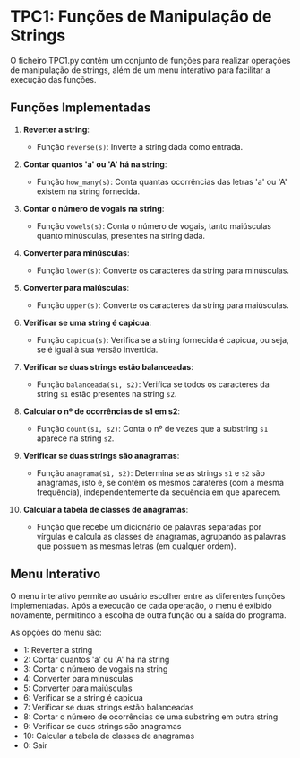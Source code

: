 # TPC1: Funções de Manipulação de Strings

O ficheiro TPC1.py contém um conjunto de funções para realizar operações de manipulação de strings, além de um menu interativo para facilitar a execução das funções.

## Funções Implementadas

1. **Reverter a string**:
   - Função `reverse(s)`: Inverte a string dada como entrada.

2. **Contar quantos 'a' ou 'A' há na string**:
   - Função `how_many(s)`: Conta quantas ocorrências das letras 'a' ou 'A' existem na string fornecida.

3. **Contar o número de vogais na string**:
   - Função `vowels(s)`: Conta o número de vogais, tanto maiúsculas quanto minúsculas, presentes na string dada.

4. **Converter para minúsculas**:
   - Função `lower(s)`: Converte os caracteres da string para minúsculas.

5. **Converter para maiúsculas**:
   - Função `upper(s)`: Converte os caracteres da string para maiúsculas.

6. **Verificar se uma string é capicua**:
   - Função `capicua(s)`: Verifica se a string fornecida é capicua, ou seja, se é igual à sua versão invertida.

7. **Verificar se duas strings estão balanceadas**:
   - Função `balanceada(s1, s2)`: Verifica se todos os caracteres da string `s1` estão presentes na string `s2`.

8. **Calcular o nº de ocorrências de s1 em s2**:
   - Função `count(s1, s2)`: Conta o nº de vezes que a substring `s1` aparece na string `s2`.

9. **Verificar se duas strings são anagramas**:
   - Função `anagrama(s1, s2)`: Determina se as strings `s1` e `s2` são anagramas, isto é, se contêm os mesmos carateres (com a mesma frequência), independentemente da sequência em que aparecem.

10. **Calcular a tabela de classes de anagramas**:
    - Função que recebe um dicionário de palavras separadas por vírgulas e calcula as classes de anagramas, agrupando as palavras que possuem as mesmas letras (em qualquer ordem).


## Menu Interativo

O menu interativo permite ao usuário escolher entre as diferentes funções implementadas. Após a execução de cada operação, o menu é exibido novamente, permitindo a escolha de outra função ou a saída do programa.

As opções do menu são:
- 1: Reverter a string
- 2: Contar quantos 'a' ou 'A' há na string
- 3: Contar o número de vogais na string
- 4: Converter para minúsculas
- 5: Converter para maiúsculas
- 6: Verificar se a string é capicua
- 7: Verificar se duas strings estão balanceadas
- 8: Contar o número de ocorrências de uma substring em outra string
- 9: Verificar se duas strings são anagramas
- 10: Calcular a tabela de classes de anagramas
- 0: Sair
